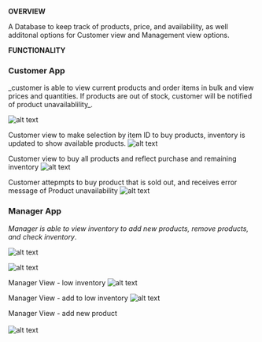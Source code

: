 



<strong>OVERVIEW</strong>

A Database to keep track of products, price, and availability, as well additonal options for Customer view and Management view options.


<strong> FUNCTIONALITY </strong>

<h3>Customer App</h3>
_customer is able to view current products and order items in bulk and view prices and quantities. If products are out of stock, customer will be notified of product unavailablility_.

![alt text](images/customer-view-inventory.png)

Customer view to make selection by item ID to buy products, inventory is updated to show available products.
![alt text](images/customer-buy-products.png)

Customer view to buy all products and reflect purchase and remaining inventory
![alt text](images/customer-view-buy-all.png)

Customer attepmpts to buy product that is sold out, and receives error message of Product unavailability
![alt text](images/customer-insufficient-quantity.png)





<h3>Manager App</h3>

_Manager is able to view inventory to add new products, remove products, and check inventory_.

![alt text](images/manager-view-options.png)


![alt text](images/manager-view-inventory.png)


Manager View - low inventory
![alt text](images/manager-view-low-inventory.png)


Manager View - add to low inventory
![alt text](images/manager-view-add-to-inventory.png)


Manager View - add new product
<br></br>
![alt text](images/manager-view-add-new-product.png)
